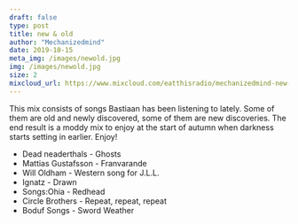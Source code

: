 ```yaml
---
draft: false
type: post
title: new & old
author: "Mechanizedmind"
date: 2019-10-15
meta_img: /images/newold.jpg
img: /images/newold.jpg
size: 2
mixcloud_url: https://www.mixcloud.com/eatthisradio/mechanizedmind-new-and-old/
---
```


This mix consists of songs Bastiaan has been listening to lately. Some of them are old and newly discovered, some of them are new discoveries. The end result is a moddy mix to enjoy at the start of autumn when darkness starts setting in earlier. Enjoy!

- Dead neaderthals - Ghosts
- Mattias Gustafsson - Franvarande
- Will Oldham - Western song for J.L.L.
- Ignatz - Drawn
- Songs:Ohia - Redhead
- Circle Brothers - Repeat, repeat, repeat
- Boduf Songs - Sword Weather